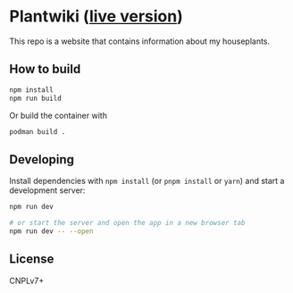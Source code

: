 # Plantwiki ([live version](https://plantwiki.trivernis.dev))

This repo is a website that contains information about my houseplants.

## How to build

```bash
npm install
npm run build
```

Or build the container with

```bash
podman build .
```

## Developing

Install dependencies with `npm install` (or `pnpm install` or `yarn`) and start a development server:

```bash
npm run dev

# or start the server and open the app in a new browser tab
npm run dev -- --open
```

## License

CNPLv7+
